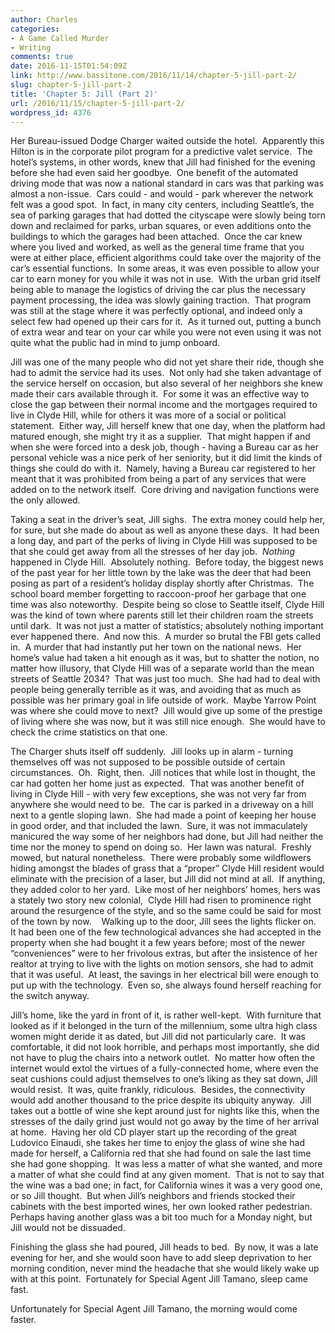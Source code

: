 ```yaml
---
author: Charles
categories:
- A Game Called Murder
- Writing
comments: true
date: 2016-11-15T01:54:09Z
link: http://www.bassitone.com/2016/11/14/chapter-5-jill-part-2/
slug: chapter-5-jill-part-2
title: 'Chapter 5: Jill (Part 2)'
url: /2016/11/15/chapter-5-jill-part-2/
wordpress_id: 4376
---
```


Her Bureau-issued Dodge Charger waited outside the hotel.  Apparently this Hilton is in the corporate pilot program for a predictive valet service.  The hotel’s systems, in other words, knew that Jill had finished for the evening before she had even said her goodbye.  One benefit of the automated driving mode that was now a national standard in cars was that parking was almost a non-issue.  Cars could - and would - park wherever the network felt was a good spot.  In fact, in many city centers, including Seattle’s, the sea of parking garages that had dotted the cityscape were slowly being torn down and reclaimed for parks, urban squares, or even additions onto the buildings to which the garages had been attached.  Once the car knew where you lived and worked, as well as the general time frame that you were at either place, efficient algorithms could take over the majority of the car’s essential functions.  In some areas, it was even possible to allow your car to earn money for you while it was not in use.  With the urban grid itself being able to manage the logistics of driving the car plus the necessary payment processing, the idea was slowly gaining traction.  That program was still at the stage where it was perfectly optional, and indeed only a select few had opened up their cars for it.  As it turned out, putting a bunch of extra wear and tear on your car while you were not even using it was not quite what the public had in mind to jump onboard.





Jill was one of the many people who did not yet share their ride, though she had to admit the service had its uses.  Not only had she taken advantage of the service herself on occasion, but also several of her neighbors she knew made their cars available through it.  For some it was an effective way to close the gap between their normal income and the mortgages required to live in Clyde Hill, while for others it was more of a social or political statement.  Either way, Jill herself knew that one day, when the platform had matured enough, she might try it as a supplier.  That might happen if and when she were forced into a desk job, though - having a Bureau car as her personal vehicle was a nice perk of her seniority, but it did limit the kinds of things she could do with it.  Namely, having a Bureau car registered to her meant that it was prohibited from being a part of any services that were added on to the network itself.  Core driving and navigation functions were the only allowed.





Taking a seat in the driver’s seat, Jill sighs.  The extra money could help her, for sure, but she made do about as well as anyone these days.  It had been a long day, and part of the perks of living in Clyde Hill was supposed to be that she could get away from all the stresses of her day job.  _Nothing_ happened in Clyde Hill.  Absolutely nothing.  Before today, the biggest news of the past year for her little town by the lake was the deer that had been posing as part of a resident’s holiday display shortly after Christmas.  The school board member forgetting to raccoon-proof her garbage that one time was also noteworthy.  Despite being so close to Seattle itself, Clyde Hill was the kind of town where parents still let their children roam the streets until dark.  It was not just a matter of statistics; absolutely nothing important ever happened there.  And now this.  A murder so brutal the FBI gets called in.  A murder that had instantly put her town on the national news.  Her home’s value had taken a hit enough as it was, but to shatter the notion, no matter how illusory, that Clyde Hill was of a separate world than the mean streets of Seattle 2034?  That was just too much.  She had had to deal with people being generally terrible as it was, and avoiding that as much as possible was her primary goal in life outside of work.  Maybe Yarrow Point was where she could move to next?  Jill would give up some of the prestige of living where she was now, but it was still nice enough.  She would have to check the crime statistics on that one.





The Charger shuts itself off suddenly.  Jill looks up in alarm - turning themselves off was not supposed to be possible outside of certain circumstances.  Oh.  Right, then.  Jill notices that while lost in thought, the car had gotten her home just as expected.  That was another benefit of living in Clyde Hill - with very few exceptions, she was not very far from anywhere she would need to be.  The car is parked in a driveway on a hill next to a gentle sloping lawn.  She had made a point of keeping her house in good order, and that included the lawn.  Sure, it was not immaculately manicured the way some of her neighbors had done, but Jill had neither the time nor the money to spend on doing so.  Her lawn was natural.  Freshly mowed, but natural nonetheless.  There were probably some wildflowers hiding amongst the blades of grass that a “proper” Clyde Hill resident would eliminate with the precision of a laser, but Jill did not mind at all.  If anything, they added color to her yard.  Like most of her neighbors’ homes, hers was a stately two story new colonial,  Clyde Hill had risen to prominence right around the resurgence of the style, and so the same could be said for most of the town by now.    Walking up to the door, Jill sees the lights flicker on.  It had been one of the few technological advances she had accepted in the property when she had bought it a few years before; most of the newer “conveniences” were to her frivolous extras, but after the insistence of her realtor at trying to live with the lights on motion sensors, she had to admit that it was useful.  At least, the savings in her electrical bill were enough to put up with the technology.  Even so, she always found herself reaching for the switch anyway.





Jill’s home, like the yard in front of it, is rather well-kept.  With furniture that looked as if it belonged in the turn of the millennium, some ultra high class women might deride it as dated, but Jill did not particularly care.  It was comfortable, it did not look horrible, and perhaps most importantly, she did not have to plug the chairs into a network outlet.  No matter how often the internet would extol the virtues of a fully-connected home, where even the seat cushions could adjust themselves to one’s liking as they sat down, Jill would resist.  It was, quite frankly, ridiculous.  Besides, the connectivity would add another thousand to the price despite its ubiquity anyway.  Jill takes out a bottle of wine she kept around just for nights like this, when the stresses of the daily grind just would not go away by the time of her arrival at home.  Having her old CD player start up the recording of the great Ludovico Einaudi, she takes her time to enjoy the glass of wine she had made for herself, a California red that she had found on sale the last time she had gone shopping.  It was less a matter of what she wanted, and more a matter of what she could find at any given moment.  That is not to say that the wine was a bad one; in fact, for California wines it was a very good one, or so Jill thought.  But when Jill’s neighbors and friends stocked their cabinets with the best imported wines, her own looked rather pedestrian.  Perhaps having another glass was a bit too much for a Monday night, but Jill would not be dissuaded.





Finishing the glass she had poured, Jill heads to bed.  By now, it was a late evening for her, and she would soon have to add sleep deprivation to her morning condition, never mind the headache that she would likely wake up with at this point.  Fortunately for Special Agent Jill Tamano, sleep came fast.





Unfortunately for Special Agent Jill Tamano, the morning would come faster.
